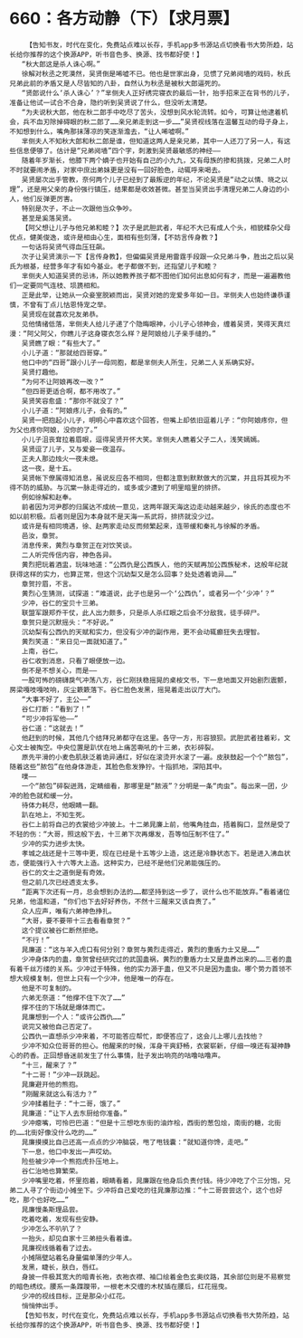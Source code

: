 # 660：各方动静（下）【求月票】
        【告知书友，时代在变化，免费站点难以长存，手机app多书源站点切换看书大势所趋，站长给你推荐的这个换源APP，听书音色多、换源、找书都好使！】
       “秋大郎这是杀人诛心啊。”
       徐解对秋丞之死漠然，吴贤倒是唏嘘不已。他也是世家出身，见惯了兄弟阋墙的戏码，秋氏兄弟此前的矛盾又是人尽皆知的八卦，自然认为秋丞是被秋大郎逼死的。
       “贤郎说什么‘杀人诛心’？”芈侧夫人正好绣完寝衣的最后一针，抬手招来正在背书的儿子，准备让他试一试合不合身，隐约听到吴贤说了什么，但没听太清楚。
       “为夫说秋大郎，他在秋二郎手中吃尽了苦头，没想到风水轮流转。如今，可算让他逮着机会，兵不血刃除掉碍眼的秋二郎了……亲兄弟走到这一步……”吴贤视线落在温馨互动的母子身上，不知想到什么，嘴角那抹薄凉的笑逐渐澹去，“让人唏嘘啊。”
       芈侧夫人不知秋大郎和秋二郎是谁，但知道这两人是亲兄弟，其中一人还刀了另一人，有这些信息便够了。估计是“兄弟阋墙”四个字，刺激到吴贤最敏感的神经——
       随着年岁渐长，他膝下两个嫡子也开始有自己的小九九，又有母族的掺和挑拨，兄弟二人时不时就要闹矛盾，对家中庶出弟妹更是没有一回好脸色，动辄呼来喝去。
       吴贤屡次出手管教，奈何两个儿子已经到了最叛逆的年纪，不论吴贤是“动之以情、晓之以理”，还是用父亲的身份强行镇压，结果都是收效甚微。甚至当吴贤出手清理兄弟二人身边的小人，他们反弹更厉害。
       特别是次子，不止一次跟他当众争吵。
       甚至是奚落吴贤。
       【阿父想让儿子与他兄弟和睦？】次子是武胆武者，年纪不大已有成人个头，相貌糅杂父母优点，健美俊逸，或许是相由心生，面相有些刻薄，【不妨言传身教？】
       一句话将吴贤气得血压狂飙。
       次子让吴贤演示一下【言传身教】，但偏偏吴贤是用雷霆手段跟一众兄弟斗争，胜出之后以吴氏为根基，经营多年才有如今基业。老子都做不到，还指望儿子和睦？
       芈侧夫人知道吴贤的忌讳，所以她教养孩子都不图他们如何出息如何有才，而是一遍遍教他们一定要同气连枝、埙篪相和。
       正是此举，让她从一众妾室脱颖而出，吴贤对她的宠爱多年如一日。芈侧夫人也始终谦恭谨慎，不曾有丁点儿怙恩恃宠之举。
       吴贤现在就喜欢兄友弟恭。
       见他情绪低落，芈侧夫人给儿子递了个隐晦眼神，小儿子心领神会，缠着吴贤，笑得天真烂漫：“阿父阿父，你瞧儿子这身寝衣怎么样？是阿娘给儿子亲手缝的。”
       吴贤瞧了眼：“有些大了。”
       小儿子道：“那就给四哥穿。”
       他口中的“四哥”跟小儿子一母同胞，都是芈侧夫人所生，兄弟二人关系确实好。
       吴贤打趣他。
       “为何不让阿娘再改一改？”
       “但四哥更适合啊，都不用改了。”
       吴贤笑容愈盛：“那你不就没了？”
       小儿子道：“阿娘疼儿子，会有的。”
       吴贤一把抱起小儿子，明明心中喜欢这个回答，但嘴上却依旧逗着儿子：“你阿娘疼你，但为父也疼你阿娘，没你的了。”
       小儿子沮丧耷拉着眉眼，逗得吴贤开怀大笑。芈侧夫人瞧着父子二人，浅笑嫣嫣。
       吴贤逗了儿子，又与爱妾一夜温存。
       正夫人那边烛火一夜未熄。
       这一夜，是十五。
       吴贤帐下僚属得知消息，虽说反应各不相同，但都注意到默默做大的沉棠，并且将其视为不得不防的威胁。与沉棠一脉走得近的，或多或少遭到了明里暗里的排挤。
       例如徐解和赵奉。
       前者因为河尹郡的归属达不成统一意见，这两年跟天海这边走动越来越少，徐氏的态度也不如以前积极。后者则是因为本身就不是天海一系武将，排挤就没少过。
       或许是有相同境遇，徐、赵两家走动反而频繁起来，连带缓和秦礼与徐解的矛盾。
       邑汝，章贺。
       消息传来，黄烈与章贺正在对饮笑谈。
       二人听完传信内容，神色各异。
       黄烈把玩着酒盅，玩味地道：“公西仇是公西族人，他的天赋再加公西族秘术，这般年纪就获得这样的实力，也算正常，但这个沉幼梨又是怎么回事？处处透着诡异……”
       章贺拧眉，不言。
       黄烈心生猜测，试探道：“难道说，此子也是另一个‘公西仇’，或者另一个‘少冲’？”
       少冲，谷仁的宝贝十三弟。
       联盟军跟郑乔干仗，此人出力颇多，只是杀人杀红眼之后会不分敌我，徒手碎尸。
       章贺只是沉默摇头：“不好说。”
       沉幼梨有公西仇的天赋和实力，但没有少冲的副作用，更不会动辄癫狂失去理智。
       黄烈笑道：“来日见一面就知道了。”
       上南，谷仁。
       谷仁收到消息，只看了眼便放一边。
       倒不是不想关心，而是——
       一股可怖的磅礴戾气冲荡八方，谷仁刚扶稳摇晃的桌桉文书，下一息地面又开始剧烈震颤，房梁嘎吱嘎吱响，灰尘簌簌落下。谷仁脸色发黑，摇晃着走出议厅大门。
       “大事不好了，主公——”
       谷仁打断：“看到了！”
       “可少冲将军他——”
       谷仁道：“这就去！”
       他赶到的时候，其他几个结拜兄弟都守在这里。各守一方，形容狼狈。武胆武者挂着彩，文心文士被掏空。中央位置是趴伏在地上痛苦嘶吼的十三弟，衣衫碎裂。
       原先平滑的小麦色肌肤泛着诡异通红，好似在滚烫开水滚了一遍。皮肤鼓起一个个“脓包”，随着这些“脓包”在他身体游走，其脸色愈发狰狞。十指抓地，深陷其中。
       噗——
       一个“脓包”碎裂迸溅，定睛细看，那哪里是“脓液”？分明是一条“肉虫”。每出来一团，少冲的脸色就和缓一分。
       待体力耗尽，他眼睛一翻。
       趴在地上，不知生死。
       谷仁上前将自己的衣裳给少冲披上。十二弟晁廉上前，他嘴角挂血，捂着胸口，显然是受了不轻的伤：“大哥，照这般下去，十三弟下次再爆发，吾等怕压制不住了。”
       少冲的实力进步太快。
       孝城之战还是十三等中更，现在已经是十五等少上造，这还是冷静状态下。若是进入沸血状态，便能强行入十六等大上造。这种实力，已经不是他们兄弟能强压的。
       谷仁的文士之道倒是有奇效。
       但之前几次已经透支太多。
       “距离下次还有一月，总会想到办法的……都坚持到这一步了，说什么也不能放弃。”看着诸位兄弟，他温和道，“你们也下去好好养伤，不然十三醒来又该自责了。”
       众人应声，唯有六弟神色挣扎。
       “大哥，要不要带十三去看看章贺？”
       这个提议被谷仁断然拒绝。
       “不行！”
       晁廉道：“这与羊入虎口有何分别？章贺与黄烈走得近，黄烈的重盾力士又是……”
       少冲身体内的蛊，章贺曾经研究过的武国蛊祸，黄烈的重盾力士又是蛊养出来的……三者的蛊有着千丝万缕的关系。少冲过于特殊，他的实力源于蛊，但又不只是因为蛊虫。哪个势力首领不想大规模复制，但世上只有一个少冲，他是唯一的存在。
       他是不可复制的。
       六弟无奈道：“他撑不住下次了……”
       撑不住的下场就是爆体而亡。
       晁廉想到一个人：“或许公西仇……”
       说完又被他自己否定了。
       公西仇一直想杀少冲来着，不可能答应帮忙，即便答应了，这会儿上哪儿去找他？
       少冲不知众位哥哥的担心。他醒来的时候，浑身干爽舒畅，衣裳崭新，仔细一嗅还有凝神静心的药香。正回想昏迷前发生了什么事情，肚子发出响亮的咕噜咕噜声。
       “十三，醒来了？”
       “十二哥！”少冲一跃跳起。
       晁廉避开他的熊抱。
       “刚醒来就这么有活力？”
       少冲揉着肚子：“十二哥，饿了。”
       晁廉道：“让下人去东厨给你准备。”
       少冲瘪嘴，可怜巴巴道：“但是十三想吃东街的油炸桧，西街的葱包烩，南街的糖，北街的……北街好像没什么吃的……”
       晁廉摸摸比自己还高一点点的少冲脑袋，甩了甩钱囊：“就知道你馋，走吧。”
       下一息，他口中发出一声哎幼。
       险些被少冲一个熊抱虎扑压地上。
       谷仁治地也算繁荣。
       少冲嘴里吃着，怀里抱着，眼睛看着，晁廉跟在他身后负责付钱。待少冲吃了个三分饱，兄弟二人寻了个街边小摊坐下。少冲将自己爱吃的往晁廉那边推：“十二哥尝尝这个，这个也好吃，那个也好吃……”
       晁廉慢条斯理品尝。
       吃着吃着，发现有些安静。
       少冲怎么不叭叭了？
       一抬头，却见自家十三弟扭头看着谁。
       晁廉视线循着看了过去。
       小摊隔壁站着名身量偏单薄的少年人。
       发黑，睫长，肤白，唇红。
       身披一件极其宽大的暗青长袍，衣袍衣襟、袖口绘着金色玄奥纹路，其余部位则是不易察觉的暗色绣纹。腰系一条蹀躞带，一根老木交缠的木杖插在腰后，红花摇曳。
       少冲的视线目标，正是那朵小红花。
       悄悄伸出手。
       【告知书友，时代在变化，免费站点难以长存，手机app多书源站点切换看书大势所趋，站长给你推荐的这个换源APP，听书音色多、换源、找书都好使！】